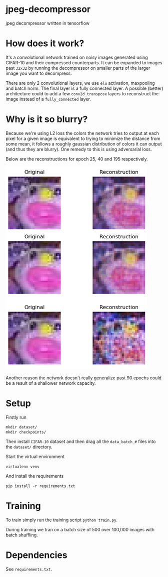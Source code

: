 # jpeg-decompressor
jpeg decompressor written in tensorflow

# How does it work?


It's a convolutional network trained on noisy images generated using CIFAR-10 and their compressed counterparts. It can be expanded to images past `32x32` by running the decompressor on smaller parts of the larger image you want to decompress.

There are only 2 convolutional layers, we use `elu` activation, maxpooling and batch norm. The final layer is a fully connected layer. A possible (better) architecture could to add a few `conv2d_transpose` layers to reconstruct the image instead of a `fully_connected` layer.

# Why is it so blurry?

Because we're using L2 loss the colors the network tries to output at each pixel for a given image is equivalent to trying to minimize the distance from some mean, it follows a roughly gaussian distribution of colors it can output (and thus they are blurry). One remedy to this is using adversarial loss.

Below are the reconstructions for epoch 25, 40 and 195 respectively.

![](figures/epochs.png)

Another reason the network doesn't really generalize past 90 epochs could be a result of a shallower network capacity.
# Setup

Firstly run
```
mkdir dataset/
mkdir checkpoints/
```

Then install `CIFAR-10` dataset and then drag all the `data_batch_#` files into the `dataset/` directory.

Start the virtual environment

`
virtualenv venv
`

And install the requirements

`pip install -r requirements.txt`

# Training
To train simply run the training script `python train.py`.

During training we tran on a batch size of 500 over 100,000 images with batch shuffling.

# Dependencies

See `requirements.txt`.